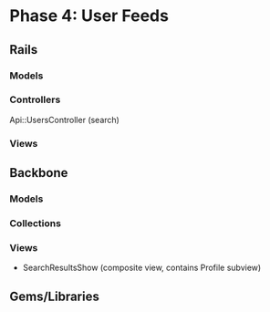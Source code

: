 # Phase 4: User Feeds

## Rails
### Models

### Controllers
Api::UsersController (search)

### Views
<!-- posts/feed.json.jbuilder -->

## Backbone
### Models

### Collections

### Views
* SearchResultsShow (composite view, contains Profile subview)

## Gems/Libraries
